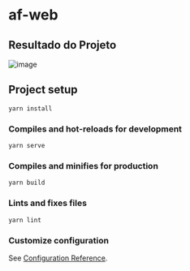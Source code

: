 # af-web

## Resultado do Projeto
![image](https://user-images.githubusercontent.com/48499810/143787838-1ef77ae6-a8b8-4c64-ad6f-8e4c53429928.png)

## Project setup
```
yarn install
```

### Compiles and hot-reloads for development
```
yarn serve
```

### Compiles and minifies for production
```
yarn build
```

### Lints and fixes files
```
yarn lint
```

### Customize configuration
See [Configuration Reference](https://cli.vuejs.org/config/).
